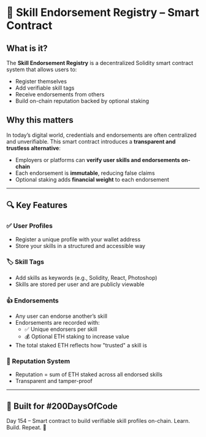 # 🧠 Skill Endorsement Registry – Smart Contract
 
## What is it?

The **Skill Endorsement Registry** is a decentralized Solidity smart contract system that allows users to:

- Register themselves
- Add verifiable skill tags
- Receive endorsements from others
- Build on-chain reputation backed by optional staking

## Why this matters

In today’s digital world, credentials and endorsements are often centralized and unverifiable. This smart contract introduces a **transparent and trustless alternative**:

- Employers or platforms can **verify user skills and endorsements on-chain**
- Each endorsement is **immutable**, reducing false claims
- Optional staking adds **financial weight** to each endorsement

---

## 🔍 Key Features

### ✅ User Profiles

- Register a unique profile with your wallet address
- Store your skills in a structured and accessible way

### 🏷 Skill Tags

- Add skills as keywords (e.g., Solidity, React, Photoshop)
- Skills are stored per user and are publicly viewable

### 👍 Endorsements

- Any user can endorse another’s skill
- Endorsements are recorded with:
  - ✅ Unique endorsers per skill
  - 💰 Optional ETH staking to increase value
- The total staked ETH reflects how "trusted" a skill is

### 🌟 Reputation System

- Reputation = sum of ETH staked across all endorsed skills
- Transparent and tamper-proof

---

## 👷 Built for #200DaysOfCode

Day 154 – Smart contract to build verifiable skill profiles on-chain.
Learn. Build. Repeat. 🚀
